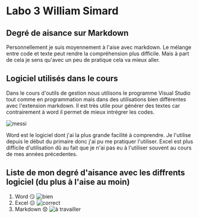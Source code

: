 # Labo 3 William Simard
## Degré de aisance sur Markdown

Personnellement je suis moyennement à l'aise avec markdown. Le mélange entre code et texte peut rendre la compréhension plus difficile. Mais à part de cela je sens qu'avec un peu de pratique cela va mieux aller.



## Logiciel utilisés dans le cours #

Dans le cours d'outils de gestion nous utilisons le programme Visual Studio tout comme en programmation mais dans des utilisations bien différentes avec l'extension markdown. Il est très utile pour générer des textes car contrairement à word il permet de mieux intrégrer les codes.

![messi](https://barcauniversal.com/wp-content/uploads/2022/08/fbl-fra-champions-trophy-psg-nantes-scaled.jpg)

Word est le logiciel dont j'ai la plus grande facilité à comprendre. Je l'utilise depuis le début du primaire donc j'ai pu me pratiquer l'utiliser.
 Excel est plus difficile d'utilisation dû au fait que je n'ai pas eu à l'utiliser souvent au cours de mes années précedentes.

 ## Liste de mon degré d'aisance avec les diffrents logiciel (du plus à l'aise au moin)
 1. Word 😏    ![bien](https://img.shields.io/badge/-Bien-green)
 2. Excel 😐   ![correct](https://img.shields.io/badge/-correct-yellowgreen) 
 3. Markdown 😟   ![à travailler](https://img.shields.io/badge/-%C3%A0%20travailler-orange)
  









